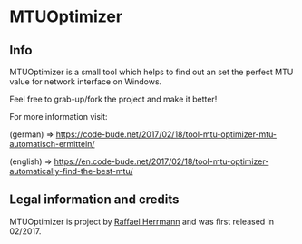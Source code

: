 # MTUOptimizer

## Info 

MTUOptimizer is a small tool which helps to find out an set the perfect MTU value for network interface on Windows.

Feel free to grab-up/fork the project and make it better!

For more information visit:

(german) => https://code-bude.net/2017/02/18/tool-mtu-optimizer-mtu-automatisch-ermitteln/

(english) => https://en.code-bude.net/2017/02/18/tool-mtu-optimizer-automatically-find-the-best-mtu/



## Legal information and credits

MTUOptimizer is project by [Raffael Herrmann](http://raffaelherrmann.de) and was first released 
in 02/2017.